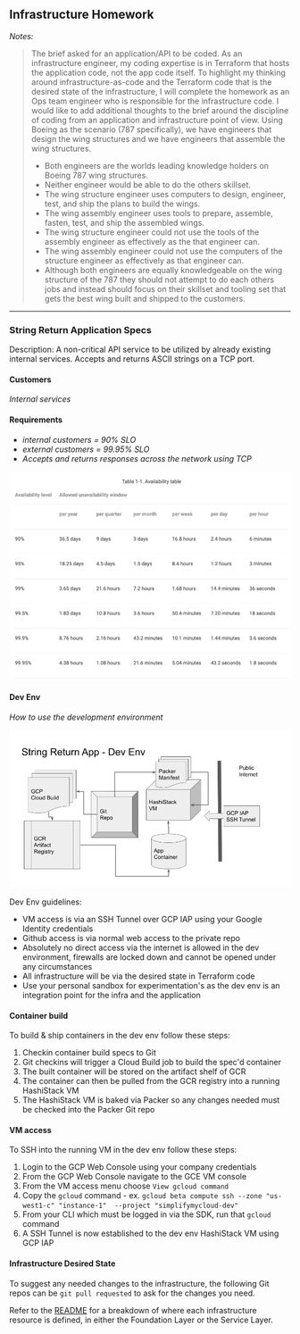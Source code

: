 ## Infrastructure Homework

_Notes:_

> The brief asked for an application/API to be coded.  As an infrastructure engineer, my coding expertise is in Terraform that hosts the application code, not the app code itself.  To highlight my thinking around infrastructure-as-code and the Terraform code that is the desired state of the infrastructure, I will complete the homework as an Ops team engineer who is responsible for the infrastructure code.
> I would like to add additional thoughts to the brief around the discipline of coding from an application and infrastructure point of view.
> Using Boeing as the scenario (787 specifically), we have engineers that design the wing structures and we have engineers that assemble the wing structures.  
> * Both engineers are the worlds leading knowledge holders on Boeing 787 wing structures. 
> * Neither engineer would be able to do the others skillset.
> * The wing structure engineer uses computers to design, engineer, test, and ship the plans to build the wings.
> * The wing assembly engineer uses tools to prepare, assemble, fasten, test, and ship the assembled wings.
> * The wing structure engineer could not use the tools of the assembly engineer as effectively as the that engineer can.
> * The wing assembly engineer could not use the computers of the structure engineer as effectively as that engineer can.
> * Although both engineers are equally knowledgeable on the wing structure of the 787 they should not attempt to do each others jobs and instead should focus on their skillset and tooling set that gets the best wing built and shipped to the customers.

---

### String Return Application Specs

Description: A non-critical API service to be utilized by already existing internal services.  Accepts and returns ASCII strings on a TCP port.

#### Customers

_Internal services_

#### Requirements

* _internal customers = 90% SLO_
* _external customers = 99.95% SLO_
* _Accepts and returns responses across the network using TCP_

![availability_table](availability_table.png)

#### Dev Env 

_How to use the development environment_

![dev_env_process_map](dev_env_process_map.png)

Dev Env guidelines:

* VM access is via an SSH Tunnel over GCP IAP using your Google Identity credentials
* Github access is via normal web access to the private repo
* Absolutely no direct access via the internet is allowed in the dev environment, firewalls are locked down and cannot be opened under any circumstances
* All infrastructure will be via the desired state in Terraform code
* Use your personal sandbox for experimentation's as the dev env is an integration point for the infra and the application

#### Container build

To build & ship containers in the dev env follow these steps:

1. Checkin container build specs to Git
2. Git checkins will trigger a Cloud Build job to build the spec'd container
3. The built container will be stored on the artifact shelf of GCR
4. The container can then be pulled from the GCR registry into a running HashiStack VM
5. The HashiStack VM is baked via Packer so any changes needed must be checked into the Packer Git repo

#### VM access

To SSH into the running VM in the dev env follow these steps:

1. Login to the GCP Web Console using your company credentials
2. From the GCP Web Console navigate to the GCE VM console
3. From the VM access menu choose `View gcloud command`
4. Copy the `gcloud` command - ex. `gcloud beta compute ssh --zone "us-west1-c" "instance-1"  --project "simplifymycloud-dev"`
5. From your CLI which must be logged in via the SDK, run that `gcloud` command
6. A SSH Tunnel is now established to the dev env HashiStack VM using GCP IAP

#### Infrastructure Desired State

To suggest any needed changes to the infrastructure, the following Git repos can be `git pull requested` to ask for the changes you need.

Refer to the [README](README.md) for a breakdown of where each infrastructure resource is defined, in either the Foundation Layer or the Service Layer.


